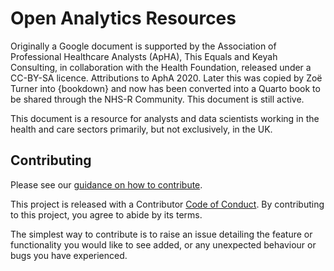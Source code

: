# Open Analytics Resources

Originally a Google document is supported by the Association of Professional 
Healthcare Analysts (ApHA), This Equals and Keyah Consulting, in collaboration 
with the Health Foundation, released under a CC-BY-SA licence. 
Attributions to AphA 2020. 
Later this was copied by Zoë Turner into {bookdown} and now has been converted 
into a Quarto book to be shared through the NHS-R Community. 
This document is still active.

This document is a resource for analysts and data scientists working in the 
health and care sectors primarily, but not exclusively, in the UK.

## Contributing

Please see our 
[guidance on how to contribute](https://tools.nhsrcommunity.com/contribution.html).

This project is released with a Contributor [Code of Conduct](./CODE_OF_CONDUCT.md). 
By contributing to this project, you agree to abide by its terms.

The simplest way to contribute is to raise an issue detailing the feature or 
functionality you would like to see added, or any unexpected behaviour or bugs 
you have experienced.
